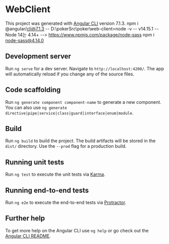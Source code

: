 # WebClient

This project was generated with [Angular CLI](https://github.com/angular/angular-cli) version 7.1.3.
npm i @angular/cli@7.1.3
-- D:\pokerSrc\poker\web-client>node -v
-- v14.15.1
-- Node 14는	4.14+   --> https://www.npmjs.com/package/node-sass
npm i node-sass@4.14.0

## Development server

Run `ng serve` for a dev server. Navigate to `http://localhost:4200/`. The app will automatically reload if you change any of the source files.

## Code scaffolding

Run `ng generate component component-name` to generate a new component. You can also use `ng generate directive|pipe|service|class|guard|interface|enum|module`.

## Build

Run `ng build` to build the project. The build artifacts will be stored in the `dist/` directory. Use the `--prod` flag for a production build.

## Running unit tests

Run `ng test` to execute the unit tests via [Karma](https://karma-runner.github.io).

## Running end-to-end tests

Run `ng e2e` to execute the end-to-end tests via [Protractor](http://www.protractortest.org/).

## Further help

To get more help on the Angular CLI use `ng help` or go check out the [Angular CLI README](https://github.com/angular/angular-cli/blob/master/README.md).
